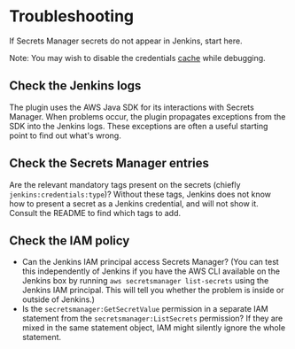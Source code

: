 # Troubleshooting

If Secrets Manager secrets do not appear in Jenkins, start here.

Note: You may wish to disable the credentials [cache](../caching/index.md) while debugging.

## Check the Jenkins logs

The plugin uses the AWS Java SDK for its interactions with Secrets Manager. When problems occur, the plugin propagates exceptions from the SDK into the Jenkins logs. These exceptions are often a useful starting point to find out what's wrong.

## Check the Secrets Manager entries

Are the relevant mandatory tags present on the secrets (chiefly `jenkins:credentials:type`)? Without these tags, Jenkins does not know how to present a secret as a Jenkins credential, and will not show it. Consult the README to find which tags to add.

## Check the IAM policy

- Can the Jenkins IAM principal access Secrets Manager? (You can test this independently of Jenkins if you have the AWS CLI available on the Jenkins box by running `aws secretsmanager list-secrets` using the Jenkins IAM principal. This will tell you whether the problem is inside or outside of Jenkins.)
- Is the `secretsmanager:GetSecretValue` permission in a separate IAM statement from the `secretsmanager:ListSecrets` permission? If they are mixed in the same statement object, IAM might silently ignore the whole statement.
